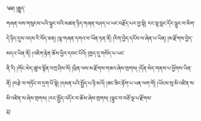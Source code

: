 ﻿  
༄༅། །རྒྱུད་  
གཞན་ལས་གསུངས་པའི་ལྟུང་བའི་མཚན་ཉིད་གཞན་བཤད་པ་ཡང་བརྗོད་པར་བྱ་སྟེ། རང་ལྷ་བླང་དོར་ལྷུང་བ་མིག་དེ་ཉིད་དུས་འདས་རི་བོད་ཅན། །ལྷ་གཞན་དགའ་བ་ཡོན་ཏན་ནོ། །རིག་བྱེད་དངོས་ལ་ཞེན་པ་ཡིན། །མ་རྫོགས་བྱེད་མདའ་ཡིན་ནོ། །འཇིག་རྟེན་ཆོས་ཕྱིར་དབང་པོའོ། །ཁྱད་དུ་གསོད་པ་ཡང་  
ནི་རི། །གོང་མེད་ཚུལ་སྟོན་བཀྲ་ཤིས་སོ། །ཕྲིན་ལས་མ་རྫོགས་གཟའ་ཞེས་གྲགས། །དོན་མེད་གནས་པ་ཕྱོགས་ཡིན་ནོ། །བརྩེ་བ་གཏོང་བ་དྲག་པོ་སྟེ། །དམན་པའི་སྤྱོད་པ་ཉི་མའོ། །ཟང་ཟིང་རྟོག་པ་ཡན་ལག་གོ། །ཡོངས་སུ་མི་འཛིན་ས་མི་འཛིན་ས་ཞེས་གྲགས། །རང་སྤྱོད་འདོར་བ་ཆོས་ཞེས་གྲགས། །ལྟུང་བ་བཅོ་ལྔ་པ་རྫོགས་  
སོ་  
  
